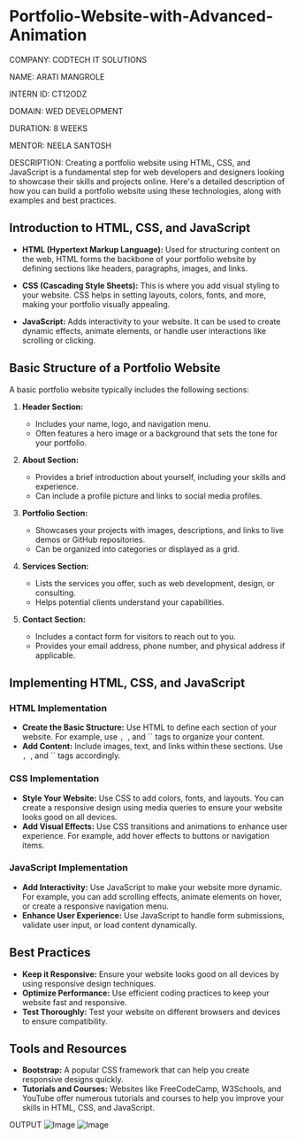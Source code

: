# Portfolio-Website-with-Advanced-Animation

COMPANY: CODTECH IT SOLUTIONS

NAME: ARATI MANGROLE

INTERN ID: CT12ODZ

DOMAIN: WED DEVELOPMENT

DURATION: 8 WEEKS

MENTOR: NEELA SANTOSH

DESCRIPTION:
Creating a portfolio website using HTML, CSS, and JavaScript is a fundamental step for web developers and designers looking to showcase their skills and projects online. Here's a detailed description of how you can build a portfolio website using these technologies, along with examples and best practices.

## Introduction to HTML, CSS, and JavaScript

- **HTML (Hypertext Markup Language):** Used for structuring content on the web, HTML forms the backbone of your portfolio website by defining sections like headers, paragraphs, images, and links.

- **CSS (Cascading Style Sheets):** This is where you add visual styling to your website. CSS helps in setting layouts, colors, fonts, and more, making your portfolio visually appealing.

- **JavaScript:** Adds interactivity to your website. It can be used to create dynamic effects, animate elements, or handle user interactions like scrolling or clicking.

## Basic Structure of a Portfolio Website

A basic portfolio website typically includes the following sections:

1. **Header Section:**
   - Includes your name, logo, and navigation menu.
   - Often features a hero image or a background that sets the tone for your portfolio.

2. **About Section:**
   - Provides a brief introduction about yourself, including your skills and experience.
   - Can include a profile picture and links to social media profiles.

3. **Portfolio Section:**
   - Showcases your projects with images, descriptions, and links to live demos or GitHub repositories.
   - Can be organized into categories or displayed as a grid.

4. **Services Section:**
   - Lists the services you offer, such as web development, design, or consulting.
   - Helps potential clients understand your capabilities.

5. **Contact Section:**
   - Includes a contact form for visitors to reach out to you.
   - Provides your email address, phone number, and physical address if applicable.

## Implementing HTML, CSS, and JavaScript

### HTML Implementation

- **Create the Basic Structure:** Use HTML to define each section of your website. For example, use ``, ``, and `` tags to organize your content.
- **Add Content:** Include images, text, and links within these sections. Use ``, ``, and `` tags accordingly.

### CSS Implementation

- **Style Your Website:** Use CSS to add colors, fonts, and layouts. You can create a responsive design using media queries to ensure your website looks good on all devices.
- **Add Visual Effects:** Use CSS transitions and animations to enhance user experience. For example, add hover effects to buttons or navigation items.

### JavaScript Implementation

- **Add Interactivity:** Use JavaScript to make your website more dynamic. For example, you can add scrolling effects, animate elements on hover, or create a responsive navigation menu.
- **Enhance User Experience:** Use JavaScript to handle form submissions, validate user input, or load content dynamically.

## Best Practices

- **Keep it Responsive:** Ensure your website looks good on all devices by using responsive design techniques.
- **Optimize Performance:** Use efficient coding practices to keep your website fast and responsive.
- **Test Thoroughly:** Test your website on different browsers and devices to ensure compatibility.

## Tools and Resources

- **Bootstrap:** A popular CSS framework that can help you create responsive designs quickly.
- **Tutorials and Courses:** Websites like FreeCodeCamp, W3Schools, and YouTube offer numerous tutorials and courses to help you improve your skills in HTML, CSS, and JavaScript.

OUTPUT
![Image](https://github.com/user-attachments/assets/329e22fe-0427-4af0-a9cc-3bb37154299c)
![Image](https://github.com/user-attachments/assets/bcf4bdfb-fcf8-45a6-9e3e-12b3dd639703)
